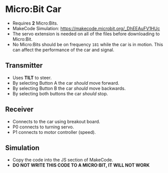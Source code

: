 # Micro:Bit Car
- Requires **2** Micro:Bits.
- MakeCode Simulation: https://makecode.microbit.org/_DhEEAuFV1HUc
- The servo extension is needed on all of the files before downloading to Micro:Bit.
- No Micro:Bits should be on frequency `181` while the car is in motion. This can affect the performance of the car and signal. 
## Transmitter
- Uses **TILT** to steer.
- By selecting Button A the car *should* move forward.
- By selecting Button B the car *should* move backwards.
- By selecting both buttons the car *should* stop.
## Receiver
- Connects to the car using breakout board.
- P0 connects to turning servo.
- P1 connects to motor controller (speed).
## Simulation
- Copy the code into the JS section of MakeCode.
- **DO NOT WRITE THIS CODE TO A MICRO:BIT, IT WILL NOT WORK**
